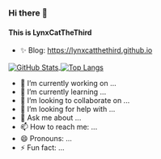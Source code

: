 ### Hi there 👋

#### This is LynxCatTheThird

-   ✨ Blog: <https://lynxcatthethird.github.io>


<a href="https://github.com/LynxCatTheThird">
  <img align="center" alt="GitHub Stats" src="https://github-readme-stats.vercel.app/api?username=LynxCatTheThird&show_icons=true&include_all_commits=true" />
</a>

<a href="https://github.com/LynxCatTheThird">
  <img align="center" alt="Top Langs" src="https://github-readme-stats.vercel.app/api/top-langs/?username=LynxCatTheThird&layout=compact" />
</a>



- 🔭 I’m currently working on ...
- 🌱 I’m currently learning ...
- 👯 I’m looking to collaborate on ...
- 🤔 I’m looking for help with ...
- 💬 Ask me about ...
- 📫 How to reach me: ...
- 😄 Pronouns: ...
- ⚡ Fun fact: ...
